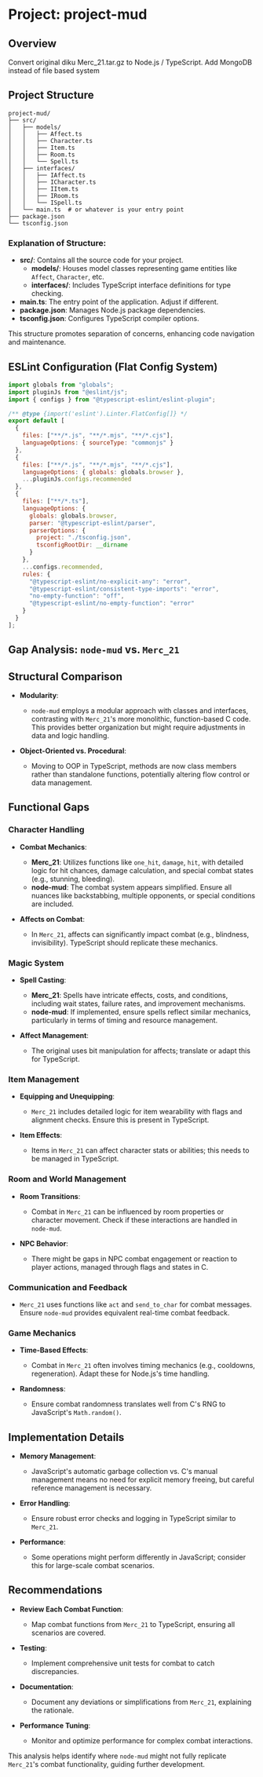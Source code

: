 # Project: project-mud

## Overview
Convert original diku Merc_21.tar.gz to Node.js / TypeScript. 
Add MongoDB instead of file based system

## Project Structure
```
project-mud/
├── src/
│   ├── models/
│   │   ├── Affect.ts
│   │   ├── Character.ts
│   │   ├── Item.ts
│   │   ├── Room.ts
│   │   └── Spell.ts
│   ├── interfaces/
│   │   ├── IAffect.ts
│   │   ├── ICharacter.ts
│   │   ├── IItem.ts
│   │   ├── IRoom.ts
│   │   └── ISpell.ts
│   └── main.ts  # or whatever is your entry point
├── package.json
└── tsconfig.json
```

### Explanation of Structure:
- **src/**: Contains all the source code for your project.
  - **models/**: Houses model classes representing game entities like `Affect`, `Character`, etc.
  - **interfaces/**: Includes TypeScript interface definitions for type checking.
- **main.ts**: The entry point of the application. Adjust if different.
- **package.json**: Manages Node.js package dependencies.
- **tsconfig.json**: Configures TypeScript compiler options.

This structure promotes separation of concerns, enhancing code navigation and maintenance.

## ESLint Configuration (Flat Config System)

```javascript
import globals from "globals";
import pluginJs from "@eslint/js";
import { configs } from "@typescript-eslint/eslint-plugin";

/** @type {import('eslint').Linter.FlatConfig[]} */
export default [
  { 
    files: ["**/*.js", "**/*.mjs", "**/*.cjs"], 
    languageOptions: { sourceType: "commonjs" } 
  },
  { 
    files: ["**/*.js", "**/*.mjs", "**/*.cjs"], 
    languageOptions: { globals: globals.browser },
    ...pluginJs.configs.recommended
  },
  { 
    files: ["**/*.ts"], 
    languageOptions: { 
      globals: globals.browser,
      parser: "@typescript-eslint/parser",
      parserOptions: {
        project: "./tsconfig.json",
        tsconfigRootDir: __dirname
      }
    },
    ...configs.recommended,
    rules: {
      "@typescript-eslint/no-explicit-any": "error",
      "@typescript-eslint/consistent-type-imports": "error",
      "no-empty-function": "off",
      "@typescript-eslint/no-empty-function": "error"
    }
  }
];
```

## Gap Analysis: `node-mud` vs. `Merc_21`

## Structural Comparison

- **Modularity**:
  - `node-mud` employs a modular approach with classes and interfaces, contrasting with `Merc_21`'s more monolithic, function-based C code. This provides better organization but might require adjustments in data and logic handling.

- **Object-Oriented vs. Procedural**:
  - Moving to OOP in TypeScript, methods are now class members rather than standalone functions, potentially altering flow control or data management.

## Functional Gaps

### Character Handling

- **Combat Mechanics**:
  - **Merc_21**: Utilizes functions like `one_hit`, `damage`, `hit`, with detailed logic for hit chances, damage calculation, and special combat states (e.g., stunning, bleeding).
  - **node-mud**: The combat system appears simplified. Ensure all nuances like backstabbing, multiple opponents, or special conditions are included.

- **Affects on Combat**:
  - In `Merc_21`, affects can significantly impact combat (e.g., blindness, invisibility). TypeScript should replicate these mechanics.

### Magic System

- **Spell Casting**:
  - **Merc_21**: Spells have intricate effects, costs, and conditions, including wait states, failure rates, and improvement mechanisms.
  - **node-mud**: If implemented, ensure spells reflect similar mechanics, particularly in terms of timing and resource management.

- **Affect Management**:
  - The original uses bit manipulation for affects; translate or adapt this for TypeScript.

### Item Management

- **Equipping and Unequipping**:
  - `Merc_21` includes detailed logic for item wearability with flags and alignment checks. Ensure this is present in TypeScript.

- **Item Effects**:
  - Items in `Merc_21` can affect character stats or abilities; this needs to be managed in TypeScript.

### Room and World Management

- **Room Transitions**:
  - Combat in `Merc_21` can be influenced by room properties or character movement. Check if these interactions are handled in `node-mud`.

- **NPC Behavior**:
  - There might be gaps in NPC combat engagement or reaction to player actions, managed through flags and states in C.

### Communication and Feedback

- `Merc_21` uses functions like `act` and `send_to_char` for combat messages. Ensure `node-mud` provides equivalent real-time combat feedback.

### Game Mechanics

- **Time-Based Effects**:
  - Combat in `Merc_21` often involves timing mechanics (e.g., cooldowns, regeneration). Adapt these for Node.js's time handling.

- **Randomness**:
  - Ensure combat randomness translates well from C's RNG to JavaScript's `Math.random()`.

## Implementation Details

- **Memory Management**:
  - JavaScript's automatic garbage collection vs. C's manual management means no need for explicit memory freeing, but careful reference management is necessary.

- **Error Handling**:
  - Ensure robust error checks and logging in TypeScript similar to `Merc_21`.

- **Performance**:
  - Some operations might perform differently in JavaScript; consider this for large-scale combat scenarios.

## Recommendations

- **Review Each Combat Function**:
  - Map combat functions from `Merc_21` to TypeScript, ensuring all scenarios are covered.

- **Testing**:
  - Implement comprehensive unit tests for combat to catch discrepancies.

- **Documentation**:
  - Document any deviations or simplifications from `Merc_21`, explaining the rationale.

- **Performance Tuning**:
  - Monitor and optimize performance for complex combat interactions.

This analysis helps identify where `node-mud` might not fully replicate `Merc_21`'s combat functionality, guiding further development.